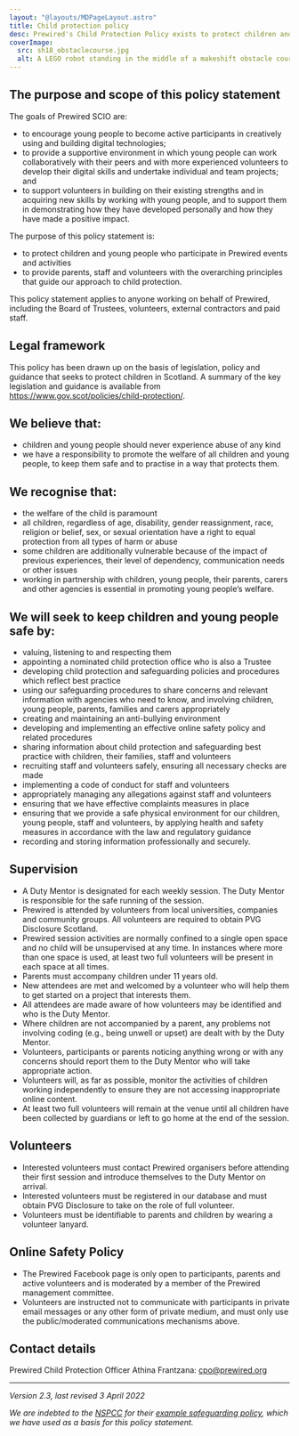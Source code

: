 ```yaml
---
layout: "@layouts/MDPageLayout.astro"
title: Child protection policy
desc: Prewired's Child Protection Policy exists to protect children and young people who participate in Prewired events and activities and to provide parents, staff and volunteers with the overarching principles that guide our approach to child protection.
coverImage:
  src: sh18_obstaclecourse.jpg
  alt: A LEGO robot standing in the middle of a makeshift obstacle course on a table
---
```


## The purpose and scope of this policy statement

The goals of Prewired SCIO are:

* to encourage young people to become active participants in creatively using and building digital technologies;
* to provide a supportive environment in which young people can work collaboratively with their peers and with more experienced volunteers to develop their digital skills and undertake individual and team projects; and
* to support volunteers in building on their existing strengths and in acquiring new skills by working with young people, and to support them in demonstrating how they have developed personally and how they have made a positive impact.

The purpose of this policy statement is:

* to protect children and young people who participate in Prewired events and activities
* to provide parents, staff and volunteers with the overarching principles that guide our approach to child protection.

This policy statement applies to anyone working on behalf of Prewired, including the Board of Trustees, volunteers, external contractors and paid staff.

## Legal framework

This policy has been drawn up on the basis of legislation, policy and guidance that seeks to protect children in Scotland. A summary of the key legislation and guidance is available from <https://www.gov.scot/policies/child-protection/>.

## We believe that:

* children and young people should never experience abuse of any kind
* we have a responsibility to promote the welfare of all children and young people, to keep them safe and to practise in a way that protects them.

## We recognise that:

* the welfare of the child is paramount
* all children, regardless of age, disability, gender reassignment, race, religion or belief, sex, or sexual orientation have a right to equal protection from all types of harm or abuse
* some children are additionally vulnerable because of the impact of previous experiences, their level of dependency, communication needs or other issues
* working in partnership with children, young people, their parents, carers and other agencies is essential in promoting young people’s welfare.

## We will seek to keep children and young people safe by:

* valuing, listening to and respecting them
* appointing a nominated child protection office who is also a Trustee
* developing child protection and safeguarding policies and procedures which reflect best practice
* using our safeguarding procedures to share concerns and relevant information with agencies who need to know, and involving children, young people, parents, families and carers appropriately
* creating and maintaining an anti-bullying environment
* developing and implementing an effective online safety policy and related procedures
* sharing information about child protection and safeguarding best practice with children, their families, staff and volunteers
* recruiting staff and volunteers safely, ensuring all necessary checks are made
* implementing a code of conduct for staff and volunteers
* appropriately managing any allegations against staff and volunteers
* ensuring that we have effective complaints measures in place
* ensuring that we provide a safe physical environment for our children, young people, staff and volunteers, by applying health and safety measures in accordance with the law and regulatory guidance
* recording and storing information professionally and securely.

## Supervision

* A Duty Mentor is designated for each weekly session. The Duty Mentor is responsible for the safe running of the session.
* Prewired is attended by volunteers from local universities, companies and community groups. All volunteers are required to obtain PVG Disclosure Scotland.
* Prewired session activities are normally confined to a single open space and no child will be unsupervised at any time. In instances where more than one space is used, at least two full volunteers will be present in each space at all times.
* Parents must accompany children under 11 years old.
* New attendees are met and welcomed by a volunteer who will help them to get started on a project that interests them.
* All attendees are made aware of how volunteers may be identified and who is the Duty Mentor.
* Where children are not accompanied by a parent, any problems not involving coding (e.g., being unwell or upset) are dealt with by the Duty Mentor.
* Volunteers, participants or parents noticing anything wrong or with any concerns should report them to the Duty Mentor who will take appropriate action.
* Volunteers will, as far as possible, monitor the activities of children working independently to ensure they are not accessing inappropriate online content.
* At least two full volunteers will remain at the venue until all children have been collected by guardians or left to go home at the end of the session.

## Volunteers

* Interested volunteers must contact Prewired organisers before attending their first session and introduce themselves to the Duty Mentor on arrival.
* Interested volunteers must be registered in our database and must obtain PVG Disclosure to take on the role of full volunteer.
* Volunteers must be identifiable to parents and children by wearing a volunteer lanyard.

## Online Safety Policy

* The Prewired Facebook page is only open to participants, parents and active volunteers and is moderated by a member of the Prewired management committee.
* Volunteers are instructed not to communicate with participants in private email messages or any other form of private medium, and must only use the public/moderated communications mechanisms above.

## Contact details

Prewired Child Protection Officer Athina Frantzana: [cpo@prewired.org](mailto:cpo@prewired.org)

----

*Version 2.3, last revised 3 April 2022*

*We are indebted to the [NSPCC](https://www.nspcc.org.uk) for their [example safeguarding policy](https://learning.nspcc.org.uk/media/1601/safeguarding-policy-statement-example.pdf), which we have used as a basis for this policy statement.*
